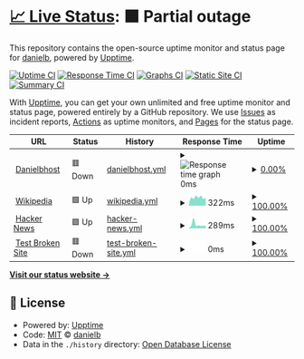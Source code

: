 # [📈 Live Status](https://status.danielbhost.xyz): <!--live status--> **🟧 Partial outage**

This repository contains the open-source uptime monitor and status page for [danielb](https://status.danielbhost.xyz), powered by [Upptime](https://github.com/upptime/upptime).

[![Uptime CI](https://github.com/danielb/rangeEventsStatus/workflows/Uptime%20CI/badge.svg)](https://github.com/danielb/rangeEventsStatus/actions?query=workflow%3A%22Uptime+CI%22)
[![Response Time CI](https://github.com/danielb/rangeEventsStatus/workflows/Response%20Time%20CI/badge.svg)](https://github.com/danielb/rangeEventsStatus/actions?query=workflow%3A%22Response+Time+CI%22)
[![Graphs CI](https://github.com/danielb/rangeEventsStatus/workflows/Graphs%20CI/badge.svg)](https://github.com/danielb/rangeEventsStatus/actions?query=workflow%3A%22Graphs+CI%22)
[![Static Site CI](https://github.com/danielb/rangeEventsStatus/workflows/Static%20Site%20CI/badge.svg)](https://github.com/danielb/rangeEventsStatus/actions?query=workflow%3A%22Static+Site+CI%22)
[![Summary CI](https://github.com/danielb/rangeEventsStatus/workflows/Summary%20CI/badge.svg)](https://github.com/danielb/rangeEventsStatus/actions?query=workflow%3A%22Summary+CI%22)

With [Upptime](https://upptime.js.org), you can get your own unlimited and free uptime monitor and status page, powered entirely by a GitHub repository. We use [Issues](https://github.com/danielb/rangeEventsStatus/issues) as incident reports, [Actions](https://github.com/danielb/rangeEventsStatus/actions) as uptime monitors, and [Pages](https://status.danielbhost.xyz) for the status page.

<!--start: status pages-->
<!-- This summary is generated by Upptime (https://github.com/upptime/upptime) -->
<!-- Do not edit this manually, your changes will be overwritten -->
<!-- prettier-ignore -->
| URL | Status | History | Response Time | Uptime |
| --- | ------ | ------- | ------------- | ------ |
| <img alt="" src="https://icons.duckduckgo.com/ip3/danielbhost.xyz.ico" height="13"> [Danielbhost](https://danielbhost.xyz) | 🟥 Down | [danielbhost.yml](https://github.com/danielbParadocs/rangeEventsStatus/commits/HEAD/history/danielbhost.yml) | <details><summary><img alt="Response time graph" src="./graphs/danielbhost/response-time-week.png" height="20"> 0ms</summary><br><a href="https://status.danielbhost.xyz/history/danielbhost"><img alt="Response time 160" src="https://img.shields.io/endpoint?url=https%3A%2F%2Fraw.githubusercontent.com%2FdanielbParadocs%2FrangeEventsStatus%2FHEAD%2Fapi%2Fdanielbhost%2Fresponse-time.json"></a><br><a href="https://status.danielbhost.xyz/history/danielbhost"><img alt="24-hour response time 0" src="https://img.shields.io/endpoint?url=https%3A%2F%2Fraw.githubusercontent.com%2FdanielbParadocs%2FrangeEventsStatus%2FHEAD%2Fapi%2Fdanielbhost%2Fresponse-time-day.json"></a><br><a href="https://status.danielbhost.xyz/history/danielbhost"><img alt="7-day response time 0" src="https://img.shields.io/endpoint?url=https%3A%2F%2Fraw.githubusercontent.com%2FdanielbParadocs%2FrangeEventsStatus%2FHEAD%2Fapi%2Fdanielbhost%2Fresponse-time-week.json"></a><br><a href="https://status.danielbhost.xyz/history/danielbhost"><img alt="30-day response time 0" src="https://img.shields.io/endpoint?url=https%3A%2F%2Fraw.githubusercontent.com%2FdanielbParadocs%2FrangeEventsStatus%2FHEAD%2Fapi%2Fdanielbhost%2Fresponse-time-month.json"></a><br><a href="https://status.danielbhost.xyz/history/danielbhost"><img alt="1-year response time 0" src="https://img.shields.io/endpoint?url=https%3A%2F%2Fraw.githubusercontent.com%2FdanielbParadocs%2FrangeEventsStatus%2FHEAD%2Fapi%2Fdanielbhost%2Fresponse-time-year.json"></a></details> | <details><summary><a href="https://status.danielbhost.xyz/history/danielbhost">0.00%</a></summary><a href="https://status.danielbhost.xyz/history/danielbhost"><img alt="All-time uptime 52.58%" src="https://img.shields.io/endpoint?url=https%3A%2F%2Fraw.githubusercontent.com%2FdanielbParadocs%2FrangeEventsStatus%2FHEAD%2Fapi%2Fdanielbhost%2Fuptime.json"></a><br><a href="https://status.danielbhost.xyz/history/danielbhost"><img alt="24-hour uptime 0.00%" src="https://img.shields.io/endpoint?url=https%3A%2F%2Fraw.githubusercontent.com%2FdanielbParadocs%2FrangeEventsStatus%2FHEAD%2Fapi%2Fdanielbhost%2Fuptime-day.json"></a><br><a href="https://status.danielbhost.xyz/history/danielbhost"><img alt="7-day uptime 0.00%" src="https://img.shields.io/endpoint?url=https%3A%2F%2Fraw.githubusercontent.com%2FdanielbParadocs%2FrangeEventsStatus%2FHEAD%2Fapi%2Fdanielbhost%2Fuptime-week.json"></a><br><a href="https://status.danielbhost.xyz/history/danielbhost"><img alt="30-day uptime 1.38%" src="https://img.shields.io/endpoint?url=https%3A%2F%2Fraw.githubusercontent.com%2FdanielbParadocs%2FrangeEventsStatus%2FHEAD%2Fapi%2Fdanielbhost%2Fuptime-month.json"></a><br><a href="https://status.danielbhost.xyz/history/danielbhost"><img alt="1-year uptime 0.00%" src="https://img.shields.io/endpoint?url=https%3A%2F%2Fraw.githubusercontent.com%2FdanielbParadocs%2FrangeEventsStatus%2FHEAD%2Fapi%2Fdanielbhost%2Fuptime-year.json"></a></details>
| <img alt="" src="https://icons.duckduckgo.com/ip3/en.wikipedia.org.ico" height="13"> [Wikipedia](https://en.wikipedia.org) | 🟩 Up | [wikipedia.yml](https://github.com/danielbParadocs/rangeEventsStatus/commits/HEAD/history/wikipedia.yml) | <details><summary><img alt="Response time graph" src="./graphs/wikipedia/response-time-week.png" height="20"> 322ms</summary><br><a href="https://status.danielbhost.xyz/history/wikipedia"><img alt="Response time 207" src="https://img.shields.io/endpoint?url=https%3A%2F%2Fraw.githubusercontent.com%2FdanielbParadocs%2FrangeEventsStatus%2FHEAD%2Fapi%2Fwikipedia%2Fresponse-time.json"></a><br><a href="https://status.danielbhost.xyz/history/wikipedia"><img alt="24-hour response time 178" src="https://img.shields.io/endpoint?url=https%3A%2F%2Fraw.githubusercontent.com%2FdanielbParadocs%2FrangeEventsStatus%2FHEAD%2Fapi%2Fwikipedia%2Fresponse-time-day.json"></a><br><a href="https://status.danielbhost.xyz/history/wikipedia"><img alt="7-day response time 322" src="https://img.shields.io/endpoint?url=https%3A%2F%2Fraw.githubusercontent.com%2FdanielbParadocs%2FrangeEventsStatus%2FHEAD%2Fapi%2Fwikipedia%2Fresponse-time-week.json"></a><br><a href="https://status.danielbhost.xyz/history/wikipedia"><img alt="30-day response time 230" src="https://img.shields.io/endpoint?url=https%3A%2F%2Fraw.githubusercontent.com%2FdanielbParadocs%2FrangeEventsStatus%2FHEAD%2Fapi%2Fwikipedia%2Fresponse-time-month.json"></a><br><a href="https://status.danielbhost.xyz/history/wikipedia"><img alt="1-year response time 209" src="https://img.shields.io/endpoint?url=https%3A%2F%2Fraw.githubusercontent.com%2FdanielbParadocs%2FrangeEventsStatus%2FHEAD%2Fapi%2Fwikipedia%2Fresponse-time-year.json"></a></details> | <details><summary><a href="https://status.danielbhost.xyz/history/wikipedia">100.00%</a></summary><a href="https://status.danielbhost.xyz/history/wikipedia"><img alt="All-time uptime 100.00%" src="https://img.shields.io/endpoint?url=https%3A%2F%2Fraw.githubusercontent.com%2FdanielbParadocs%2FrangeEventsStatus%2FHEAD%2Fapi%2Fwikipedia%2Fuptime.json"></a><br><a href="https://status.danielbhost.xyz/history/wikipedia"><img alt="24-hour uptime 100.00%" src="https://img.shields.io/endpoint?url=https%3A%2F%2Fraw.githubusercontent.com%2FdanielbParadocs%2FrangeEventsStatus%2FHEAD%2Fapi%2Fwikipedia%2Fuptime-day.json"></a><br><a href="https://status.danielbhost.xyz/history/wikipedia"><img alt="7-day uptime 100.00%" src="https://img.shields.io/endpoint?url=https%3A%2F%2Fraw.githubusercontent.com%2FdanielbParadocs%2FrangeEventsStatus%2FHEAD%2Fapi%2Fwikipedia%2Fuptime-week.json"></a><br><a href="https://status.danielbhost.xyz/history/wikipedia"><img alt="30-day uptime 100.00%" src="https://img.shields.io/endpoint?url=https%3A%2F%2Fraw.githubusercontent.com%2FdanielbParadocs%2FrangeEventsStatus%2FHEAD%2Fapi%2Fwikipedia%2Fuptime-month.json"></a><br><a href="https://status.danielbhost.xyz/history/wikipedia"><img alt="1-year uptime 100.00%" src="https://img.shields.io/endpoint?url=https%3A%2F%2Fraw.githubusercontent.com%2FdanielbParadocs%2FrangeEventsStatus%2FHEAD%2Fapi%2Fwikipedia%2Fuptime-year.json"></a></details>
| <img alt="" src="https://icons.duckduckgo.com/ip3/news.ycombinator.com.ico" height="13"> [Hacker News](https://news.ycombinator.com) | 🟩 Up | [hacker-news.yml](https://github.com/danielbParadocs/rangeEventsStatus/commits/HEAD/history/hacker-news.yml) | <details><summary><img alt="Response time graph" src="./graphs/hacker-news/response-time-week.png" height="20"> 289ms</summary><br><a href="https://status.danielbhost.xyz/history/hacker-news"><img alt="Response time 324" src="https://img.shields.io/endpoint?url=https%3A%2F%2Fraw.githubusercontent.com%2FdanielbParadocs%2FrangeEventsStatus%2FHEAD%2Fapi%2Fhacker-news%2Fresponse-time.json"></a><br><a href="https://status.danielbhost.xyz/history/hacker-news"><img alt="24-hour response time 373" src="https://img.shields.io/endpoint?url=https%3A%2F%2Fraw.githubusercontent.com%2FdanielbParadocs%2FrangeEventsStatus%2FHEAD%2Fapi%2Fhacker-news%2Fresponse-time-day.json"></a><br><a href="https://status.danielbhost.xyz/history/hacker-news"><img alt="7-day response time 289" src="https://img.shields.io/endpoint?url=https%3A%2F%2Fraw.githubusercontent.com%2FdanielbParadocs%2FrangeEventsStatus%2FHEAD%2Fapi%2Fhacker-news%2Fresponse-time-week.json"></a><br><a href="https://status.danielbhost.xyz/history/hacker-news"><img alt="30-day response time 329" src="https://img.shields.io/endpoint?url=https%3A%2F%2Fraw.githubusercontent.com%2FdanielbParadocs%2FrangeEventsStatus%2FHEAD%2Fapi%2Fhacker-news%2Fresponse-time-month.json"></a><br><a href="https://status.danielbhost.xyz/history/hacker-news"><img alt="1-year response time 343" src="https://img.shields.io/endpoint?url=https%3A%2F%2Fraw.githubusercontent.com%2FdanielbParadocs%2FrangeEventsStatus%2FHEAD%2Fapi%2Fhacker-news%2Fresponse-time-year.json"></a></details> | <details><summary><a href="https://status.danielbhost.xyz/history/hacker-news">100.00%</a></summary><a href="https://status.danielbhost.xyz/history/hacker-news"><img alt="All-time uptime 99.95%" src="https://img.shields.io/endpoint?url=https%3A%2F%2Fraw.githubusercontent.com%2FdanielbParadocs%2FrangeEventsStatus%2FHEAD%2Fapi%2Fhacker-news%2Fuptime.json"></a><br><a href="https://status.danielbhost.xyz/history/hacker-news"><img alt="24-hour uptime 100.00%" src="https://img.shields.io/endpoint?url=https%3A%2F%2Fraw.githubusercontent.com%2FdanielbParadocs%2FrangeEventsStatus%2FHEAD%2Fapi%2Fhacker-news%2Fuptime-day.json"></a><br><a href="https://status.danielbhost.xyz/history/hacker-news"><img alt="7-day uptime 100.00%" src="https://img.shields.io/endpoint?url=https%3A%2F%2Fraw.githubusercontent.com%2FdanielbParadocs%2FrangeEventsStatus%2FHEAD%2Fapi%2Fhacker-news%2Fuptime-week.json"></a><br><a href="https://status.danielbhost.xyz/history/hacker-news"><img alt="30-day uptime 100.00%" src="https://img.shields.io/endpoint?url=https%3A%2F%2Fraw.githubusercontent.com%2FdanielbParadocs%2FrangeEventsStatus%2FHEAD%2Fapi%2Fhacker-news%2Fuptime-month.json"></a><br><a href="https://status.danielbhost.xyz/history/hacker-news"><img alt="1-year uptime 100.00%" src="https://img.shields.io/endpoint?url=https%3A%2F%2Fraw.githubusercontent.com%2FdanielbParadocs%2FrangeEventsStatus%2FHEAD%2Fapi%2Fhacker-news%2Fuptime-year.json"></a></details>
| <img alt="" src="https://icons.duckduckgo.com/ip3/null.ico" height="13"> [Test Broken Site](htt) | 🟥 Down | [test-broken-site.yml](https://github.com/danielbParadocs/rangeEventsStatus/commits/HEAD/history/test-broken-site.yml) | <details><summary><img alt="Response time graph" src="./graphs/test-broken-site/response-time-week.png" height="20"> 0ms</summary><br><a href="https://status.danielbhost.xyz/history/test-broken-site"><img alt="Response time 0" src="https://img.shields.io/endpoint?url=https%3A%2F%2Fraw.githubusercontent.com%2FdanielbParadocs%2FrangeEventsStatus%2FHEAD%2Fapi%2Ftest-broken-site%2Fresponse-time.json"></a><br><a href="https://status.danielbhost.xyz/history/test-broken-site"><img alt="24-hour response time 0" src="https://img.shields.io/endpoint?url=https%3A%2F%2Fraw.githubusercontent.com%2FdanielbParadocs%2FrangeEventsStatus%2FHEAD%2Fapi%2Ftest-broken-site%2Fresponse-time-day.json"></a><br><a href="https://status.danielbhost.xyz/history/test-broken-site"><img alt="7-day response time 0" src="https://img.shields.io/endpoint?url=https%3A%2F%2Fraw.githubusercontent.com%2FdanielbParadocs%2FrangeEventsStatus%2FHEAD%2Fapi%2Ftest-broken-site%2Fresponse-time-week.json"></a><br><a href="https://status.danielbhost.xyz/history/test-broken-site"><img alt="30-day response time 0" src="https://img.shields.io/endpoint?url=https%3A%2F%2Fraw.githubusercontent.com%2FdanielbParadocs%2FrangeEventsStatus%2FHEAD%2Fapi%2Ftest-broken-site%2Fresponse-time-month.json"></a><br><a href="https://status.danielbhost.xyz/history/test-broken-site"><img alt="1-year response time 0" src="https://img.shields.io/endpoint?url=https%3A%2F%2Fraw.githubusercontent.com%2FdanielbParadocs%2FrangeEventsStatus%2FHEAD%2Fapi%2Ftest-broken-site%2Fresponse-time-year.json"></a></details> | <details><summary><a href="https://status.danielbhost.xyz/history/test-broken-site">100.00%</a></summary><a href="https://status.danielbhost.xyz/history/test-broken-site"><img alt="All-time uptime 100.00%" src="https://img.shields.io/endpoint?url=https%3A%2F%2Fraw.githubusercontent.com%2FdanielbParadocs%2FrangeEventsStatus%2FHEAD%2Fapi%2Ftest-broken-site%2Fuptime.json"></a><br><a href="https://status.danielbhost.xyz/history/test-broken-site"><img alt="24-hour uptime 100.00%" src="https://img.shields.io/endpoint?url=https%3A%2F%2Fraw.githubusercontent.com%2FdanielbParadocs%2FrangeEventsStatus%2FHEAD%2Fapi%2Ftest-broken-site%2Fuptime-day.json"></a><br><a href="https://status.danielbhost.xyz/history/test-broken-site"><img alt="7-day uptime 100.00%" src="https://img.shields.io/endpoint?url=https%3A%2F%2Fraw.githubusercontent.com%2FdanielbParadocs%2FrangeEventsStatus%2FHEAD%2Fapi%2Ftest-broken-site%2Fuptime-week.json"></a><br><a href="https://status.danielbhost.xyz/history/test-broken-site"><img alt="30-day uptime 100.00%" src="https://img.shields.io/endpoint?url=https%3A%2F%2Fraw.githubusercontent.com%2FdanielbParadocs%2FrangeEventsStatus%2FHEAD%2Fapi%2Ftest-broken-site%2Fuptime-month.json"></a><br><a href="https://status.danielbhost.xyz/history/test-broken-site"><img alt="1-year uptime 100.00%" src="https://img.shields.io/endpoint?url=https%3A%2F%2Fraw.githubusercontent.com%2FdanielbParadocs%2FrangeEventsStatus%2FHEAD%2Fapi%2Ftest-broken-site%2Fuptime-year.json"></a></details>

<!--end: status pages-->

[**Visit our status website →**](https://status.danielbhost.xyz)

## 📄 License

- Powered by: [Upptime](https://github.com/upptime/upptime)
- Code: [MIT](./LICENSE) © [danielb](https://status.danielbhost.xyz)
- Data in the `./history` directory: [Open Database License](https://opendatacommons.org/licenses/odbl/1-0/)

